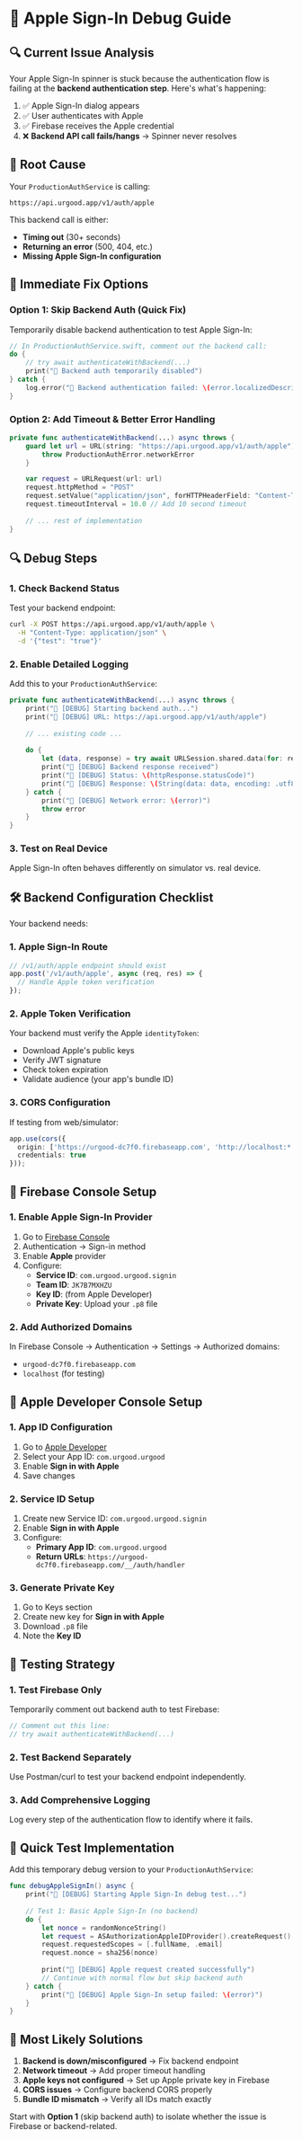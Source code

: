 # 🍎 Apple Sign-In Debug Guide

## 🔍 Current Issue Analysis

Your Apple Sign-In spinner is stuck because the authentication flow is failing at the **backend authentication step**. Here's what's happening:

1. ✅ Apple Sign-In dialog appears
2. ✅ User authenticates with Apple
3. ✅ Firebase receives the Apple credential
4. ❌ **Backend API call fails/hangs** → Spinner never resolves

## 🚨 Root Cause

Your `ProductionAuthService` is calling:
```
https://api.urgood.app/v1/auth/apple
```

This backend call is either:
- **Timing out** (30+ seconds)
- **Returning an error** (500, 404, etc.)
- **Missing Apple Sign-In configuration**

## 🔧 Immediate Fix Options

### Option 1: Skip Backend Auth (Quick Fix)
Temporarily disable backend authentication to test Apple Sign-In:

```swift
// In ProductionAuthService.swift, comment out the backend call:
do {
    // try await authenticateWithBackend(...)
    print("🔧 Backend auth temporarily disabled")
} catch {
    log.error("🍎 Backend authentication failed: \(error.localizedDescription)")
}
```

### Option 2: Add Timeout & Better Error Handling

```swift
private func authenticateWithBackend(...) async throws {
    guard let url = URL(string: "https://api.urgood.app/v1/auth/apple") else {
        throw ProductionAuthError.networkError
    }

    var request = URLRequest(url: url)
    request.httpMethod = "POST"
    request.setValue("application/json", forHTTPHeaderField: "Content-Type")
    request.timeoutInterval = 10.0 // Add 10 second timeout
    
    // ... rest of implementation
}
```

## 🔍 Debug Steps

### 1. Check Backend Status
Test your backend endpoint:
```bash
curl -X POST https://api.urgood.app/v1/auth/apple \
  -H "Content-Type: application/json" \
  -d '{"test": "true"}'
```

### 2. Enable Detailed Logging
Add this to your `ProductionAuthService`:

```swift
private func authenticateWithBackend(...) async throws {
    print("🍎 [DEBUG] Starting backend auth...")
    print("🍎 [DEBUG] URL: https://api.urgood.app/v1/auth/apple")
    
    // ... existing code ...
    
    do {
        let (data, response) = try await URLSession.shared.data(for: request)
        print("🍎 [DEBUG] Backend response received")
        print("🍎 [DEBUG] Status: \(httpResponse.statusCode)")
        print("🍎 [DEBUG] Response: \(String(data: data, encoding: .utf8) ?? "nil")")
    } catch {
        print("🍎 [DEBUG] Network error: \(error)")
        throw error
    }
}
```

### 3. Test on Real Device
Apple Sign-In often behaves differently on simulator vs. real device.

## 🛠️ Backend Configuration Checklist

Your backend needs:

### 1. Apple Sign-In Route
```typescript
// /v1/auth/apple endpoint should exist
app.post('/v1/auth/apple', async (req, res) => {
  // Handle Apple token verification
});
```

### 2. Apple Token Verification
Your backend must verify the Apple `identityToken`:
- Download Apple's public keys
- Verify JWT signature
- Check token expiration
- Validate audience (your app's bundle ID)

### 3. CORS Configuration
If testing from web/simulator:
```typescript
app.use(cors({
  origin: ['https://urgood-dc7f0.firebaseapp.com', 'http://localhost:*'],
  credentials: true
}));
```

## 🚀 Firebase Console Setup

### 1. Enable Apple Sign-In Provider
1. Go to [Firebase Console](https://console.firebase.google.com/project/urgood-dc7f0)
2. Authentication → Sign-in method
3. Enable **Apple** provider
4. Configure:
   - **Service ID**: `com.urgood.urgood.signin`
   - **Team ID**: `JK7B7MXHZU`
   - **Key ID**: (from Apple Developer)
   - **Private Key**: Upload your `.p8` file

### 2. Add Authorized Domains
In Firebase Console → Authentication → Settings → Authorized domains:
- `urgood-dc7f0.firebaseapp.com`
- `localhost` (for testing)

## 🍏 Apple Developer Console Setup

### 1. App ID Configuration
1. Go to [Apple Developer](https://developer.apple.com/account/resources/identifiers/list)
2. Select your App ID: `com.urgood.urgood`
3. Enable **Sign in with Apple**
4. Save changes

### 2. Service ID Setup
1. Create new Service ID: `com.urgood.urgood.signin`
2. Enable **Sign in with Apple**
3. Configure:
   - **Primary App ID**: `com.urgood.urgood`
   - **Return URLs**: `https://urgood-dc7f0.firebaseapp.com/__/auth/handler`

### 3. Generate Private Key
1. Go to Keys section
2. Create new key for **Sign in with Apple**
3. Download `.p8` file
4. Note the **Key ID**

## 🧪 Testing Strategy

### 1. Test Firebase Only
Temporarily comment out backend auth to test Firebase:
```swift
// Comment out this line:
// try await authenticateWithBackend(...)
```

### 2. Test Backend Separately
Use Postman/curl to test your backend endpoint independently.

### 3. Add Comprehensive Logging
Log every step of the authentication flow to identify where it fails.

## 📱 Quick Test Implementation

Add this temporary debug version to your `ProductionAuthService`:

```swift
func debugAppleSignIn() async {
    print("🍎 [DEBUG] Starting Apple Sign-In debug test...")
    
    // Test 1: Basic Apple Sign-In (no backend)
    do {
        let nonce = randomNonceString()
        let request = ASAuthorizationAppleIDProvider().createRequest()
        request.requestedScopes = [.fullName, .email]
        request.nonce = sha256(nonce)
        
        print("🍎 [DEBUG] Apple request created successfully")
        // Continue with normal flow but skip backend auth
    } catch {
        print("🍎 [DEBUG] Apple Sign-In setup failed: \(error)")
    }
}
```

## 🎯 Most Likely Solutions

1. **Backend is down/misconfigured** → Fix backend endpoint
2. **Network timeout** → Add proper timeout handling
3. **Apple keys not configured** → Set up Apple private key in Firebase
4. **CORS issues** → Configure backend CORS properly
5. **Bundle ID mismatch** → Verify all IDs match exactly

Start with **Option 1** (skip backend auth) to isolate whether the issue is Firebase or backend-related.

